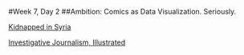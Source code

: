 #Week 7, Day 2
##Ambition: Comics as Data Visualization. Seriously.

[Kidnapped in Syria](http://narrative.ly/meet-the-press/kidnapped-in-syria/)

[Investigative Journalism, Illustrated](http://www.propublica.org/article/investigative-journalism-illustrated-a-qa-with-level-14-creators)

